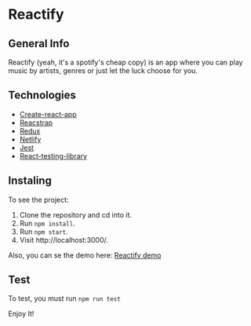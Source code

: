 
# Reactify

## General Info

Reactify (yeah, it's a spotify's cheap copy) is an app where you can play music by artists, genres
or just let the luck choose for you.

## Technologies
- [Create-react-app](https://facebook.github.io/create-react-app/docs/getting-started)
- [Reacstrap](https://reactstrap.github.io/)
- [Redux](https://es.redux.js.org/)
- [Netlify](https://www.netlify.com/)
- [Jest](https://jestjs.io/)
- [React-testing-library](https://testing-library.com/docs/react-testing-library/intro)

## Instaling

To see the project:
1. Clone the repository and cd into it.
2. Run `npm install`.
3. Run `npm start`.
4. Visit http://localhost:3000/.

Also, you can se the demo here: [Reactify demo](https://experimentality.netlify.com)

## Test
To test, you must run `npm run test`

Enjoy It!